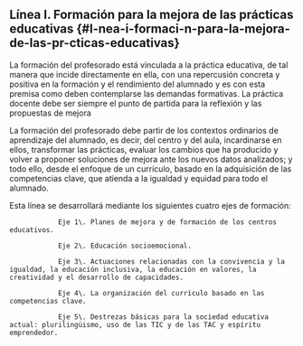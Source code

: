 ##  Línea I. Formación para la mejora de las prácticas educativas {#l-nea-i-formaci-n-para-la-mejora-de-las-pr-cticas-educativas}

La formación del profesorado está vinculada a la práctica educativa, de tal manera que incide directamente en ella, con una repercusión concreta y positiva en la formación y el rendimiento del alumnado y es con esta premisa como deben contemplarse las demandas formativas. La práctica docente debe ser siempre el punto de partida para la reflexión y las propuestas de mejora

La formación del profesorado debe partir de los contextos ordinarios de aprendizaje del alumnado, es decir, del centro y del aula, incardinarse en ellos, transformar las prácticas, evaluar los cambios que ha producido y volver a proponer soluciones de mejora ante los nuevos datos analizados; y todo ello, desde el enfoque de un currículo, basado en la adquisición de las competencias clave, que atienda a la igualdad y equidad para todo el alumnado.

Esta línea se desarrollará mediante los siguientes cuatro ejes de formación:

                Eje 1\. Planes de mejora y de formación de los centros educativos.

                Eje 2\. Educación socioemocional.

                Eje 3\. Actuaciones relacionadas con la convivencia y la igualdad, la educación inclusiva, la educación en valores, la creatividad y el desarrollo de capacidades.

                Eje 4\. La organización del currículo basado en las competencias clave.

                Eje 5\. Destrezas básicas para la sociedad educativa actual: plurilingüismo, uso de las TIC y de las TAC y espíritu emprendedor.